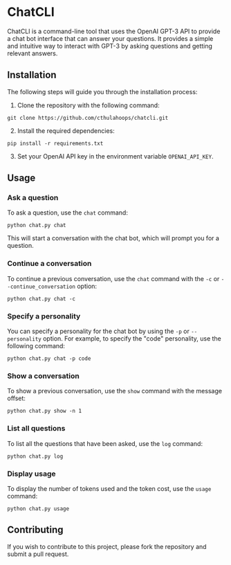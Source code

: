 # ChatCLI

ChatCLI is a command-line tool that uses the OpenAI GPT-3 API to provide a chat bot interface that can answer your questions. It provides a simple and intuitive way to interact with GPT-3 by asking questions and getting relevant answers.

## Installation

The following steps will guide you through the installation process:

1. Clone the repository with the following command:
```
git clone https://github.com/cthulahoops/chatcli.git
```

2. Install the required dependencies:
```
pip install -r requirements.txt
```

3. Set your OpenAI API key in the environment variable `OPENAI_API_KEY`.

## Usage

### Ask a question

To ask a question, use the `chat` command:
```
python chat.py chat
```
This will start a conversation with the chat bot, which will prompt you for a question.

### Continue a conversation

To continue a previous conversation, use the `chat` command with the `-c` or `--continue_conversation` option:
```
python chat.py chat -c
```

### Specify a personality

You can specify a personality for the chat bot by using the `-p` or `--personality` option. For example, to specify the "code" personality, use the following command:
```
python chat.py chat -p code
```

### Show a conversation

To show a previous conversation, use the `show` command with the message offset:
```
python chat.py show -n 1
```

### List all questions

To list all the questions that have been asked, use the `log` command:
```
python chat.py log
```

### Display usage

To display the number of tokens used and the token cost, use the `usage` command:
```
python chat.py usage
```

## Contributing

If you wish to contribute to this project, please fork the repository and submit a pull request.
